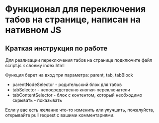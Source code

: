# Функционал для переключения табов на странице, написан на нативном JS
## Краткая инструкция по работе

Для реализации переключения табов на странице подключите файл script.js к своему index.html

Функция берет на вход три параметра: parent, tab, tabBlock

* parentNodeSelector - родительский блок для табов 
* tabSelector - непосредственно кнопки-переключатели
* tabContentSelector - блок с контентом, который необходимо скрывать - показывать

Если у вас есть желание что-то изменить или улучшить, пожалуйста, открывайте pull request с вашими комментариями.